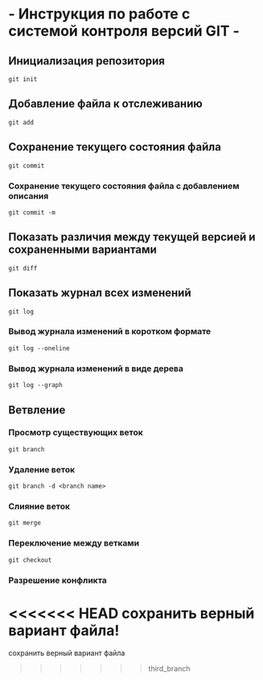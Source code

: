 # **- Инструкция по работе с системой контроля версий GIT -**
## Инициализация репозитория
    git init
## Добавление файла к отслеживанию
    git add 
## Сохранение текущего состояния файла 
    git commit
   
### Сохранение текущего состояния файла с добавлением описания
    git commit -m
## Показать различия между текущей версией и сохраненными вариантами
    git diff
## Показать журнал всех изменений
    git log
### Вывод журнала изменений в коротком формате
    git log --oneline
### Вывод журнала изменений в виде дерева
    git log --graph

## Ветвление

### Просмотр существующих веток
    git branch
### Удаление веток
    git branch -d <branch name>
### Слияние веток
    git merge
### Переключение между ветками
    git checkout
### Разрешение конфликта
<<<<<<< HEAD
сохранить верный вариант файла!
=======
сохранить верный вариант файла
>>>>>>> third_branch
